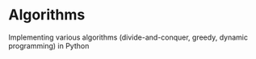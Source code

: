 # Algorithms
Implementing various algorithms (divide-and-conquer, greedy, dynamic programming) in Python
